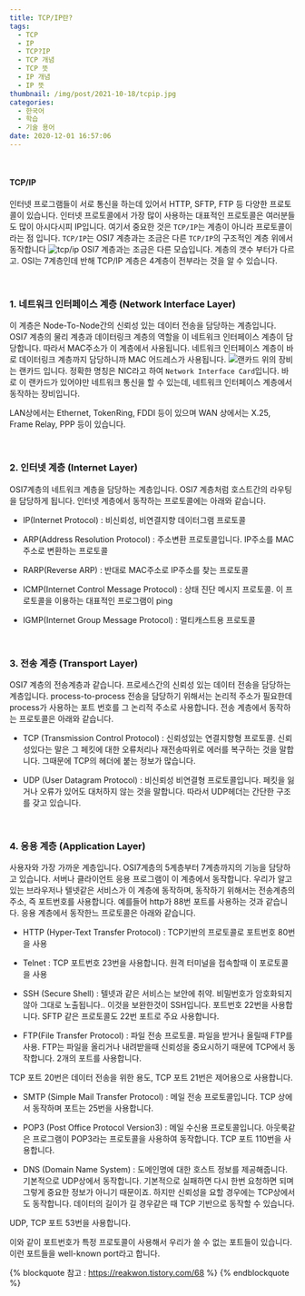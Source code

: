 ```yaml
---
title: TCP/IP란?
tags:
  - TCP
  - IP
  - TCP?IP
  - TCP 개념
  - TCP 뜻
  - IP 개념
  - IP 뜻
thumbnail: /img/post/2021-10-18/tcpip.jpg
categories:
  - 한국어
  - 학습
  - 기술 용어
date: 2020-12-01 16:57:06
---
```


<br>

#### TCP/IP

인터넷 프로그램들이 서로 통신을 하는데 있어서 HTTP, SFTP, FTP 등 다양한 프로토콜이 있습니다. 인터넷 프로토콜에서 가장 많이 사용하는 대표적인 프로토콜은 여러분들도 많이 아시다시피 IP입니다. 여기서 중요한 것은 `TCP/IP`는 계층이 아니라 프로토콜이라는 점 입니다.
`TCP/IP`는 OSI7 계층과는 조금은 다른 `TCP/IP`의 구조적인 계층 위에서 동작합니다
![tcp/ip](/img/post/2021-10-18/tcp-ip_1.png)
OSI7 계층과는 조금은 다른 모습입니다.
계층의 갯수 부터가 다르고. OSI는 7계층인데 반해 TCP/IP 계층은 4계층이 전부라는 것을 알 수 있습니다.

<br>

### 1. 네트워크 인터페이스 계층 (Network Interface Layer)

이 계층은 Node-To-Node간의 신뢰성 있는 데이터 전송을 담당하는 계층입니다.
OSI7 계층의 물리 계층과 데이터링크 계층의 역할을 이 네트워크 인터페이스 계층이 담당합니다.
따라서 MAC주소가 이 계층에서 사용됩니다.
네트워크 인터페이스 계층이 바로 데이터링크 계층까지 담당하니까 MAC 어드레스가 사용됩니다.
![랜카드](/img/post/2021-10-18/lan-card.jpg)
위의 장비는 랜카드 입니다. 정확한 명칭은 NIC라고 하여 `Network Interface Card`입니다.
바로 이 랜카드가 있어야만 네트워크 통신을 할 수 있는데, 네트워크 인터페이스 계층에서 동작하는 장비입니다.

LAN상에서는 Ethernet, TokenRing, FDDI 등이 있으며 WAN 상에서는 X.25, Frame Relay, PPP 등이 있습니다.

<br>

### 2. 인터넷 계층 (Internet Layer)

OSI7계층의 네트워크 계층을 담당하는 계층입니다. OSI7 계층처럼 호스트간의 라우팅을 담당하게 됩니다.
인터넷 계층에서 동작하는 프로토콜에는 아래와 같습니다.

- IP(Internet Protocol) : 비신뢰성, 비연결지향 데이터그램 프로토콜

- ARP(Address Resolution Protocol) : 주소변환 프로토콜입니다. IP주소를 MAC주소로 변환하는 프로토콜

- RARP(Reverse ARP) : 반대로 MAC주소로 IP주소를 찾는 프로토콜

- ICMP(Internet Control Message Protocol) : 상태 진단 메시지 프로토콜. 이 프로토콜을 이용하는 대표적인 프로그램이 ping

- IGMP(Internet Group Message Protocol) : 멀티캐스트용 프로토콜

<br>

### 3. 전송 계층 (Transport Layer)

OSI7 계층의 전송계층과 같습니다. 프로세스간의 신뢰성 있는 데이터 전송을 담당하는 계층입니다.
process-to-process 전송을 담당하기 위해서는 논리적 주소가 필요한데 process가 사용하는 포트 번호를 그 논리적 주소로 사용합니다.
전송 계층에서 동작하는 프로토콜은 아래와 같습니다.

- TCP (Transmission Control Protocol) : 신뢰성있는 연결지향형 프로토콜. 신뢰성있다는 말은 그 페킷에 대한 오류처리나 재전송따위로 에러를 복구하는 것을 말합니다. 그때문에 TCP의 헤더에 붙는 정보가 많습니다.

- UDP (User Datagram Protocol) : 비신뢰성 비연결형 프로토콜입니다. 페킷을 잃거나 오류가 있어도 대처하지 않는 것을 말합니다. 따라서 UDP헤더는 간단한 구조를 갖고 있습니다.

<br>

### 4. 응용 계층 (Application Layer)

사용자와 가장 가까운 계층입니다. OSI7계층의 5계층부터 7계층까지의 기능을 담당하고 있습니다.
서버나 클라이언트 응용 프로그램이 이 계층에서 동작합니다. 우리가 알고 있는 브라우저나 텔넷같은 서비스가 이 계층에 동작하며, 동작하기 위해서는 전송계층의 주소, 즉 포트번호를 사용합니다. 예를들어 http가 88번 포트를 사용하는 것과 같습니다.
응용 계층에서 동작한느 프로토콜은 아래와 같습니다.

- HTTP (Hyper-Text Transfer Protocol) : TCP기반의 프로토콜로 포트번호 80번을 사용

- Telnet : TCP 포트번호 23번을 사용합니다. 원격 터미널을 접속할때 이 포로토콜을 사용

- SSH (Secure Shell) : 텔넷과 같은 서비스는 보안에 취약. 비밀번호가 암호화되지 않아 그대로 노출됩니다.. 이것을 보완한것이 SSH입니다. 포트번호 22번을 사용합니다. SFTP 같은 프로토콜도 22번 포트로 주요 사용합니다.

- FTP(File Transfer Protocol) : 파일 전송 프로토콜. 파일을 받거나 올릴때 FTP를 사용. FTP는 파일을 올리거나 내려받을때 신뢰성을 중요시하기 때문에 TCP에서 동작합니다. 2개의 포트를 사용합니다.

TCP 포트 20번은 데이터 전송을 위한 용도, TCP 포트 21번은 제어용으로 사용합니다.

- SMTP (Simple Mail Transfer Protocol) : 메일 전송 프로토콜입니다. TCP 상에서 동작하며 포트는 25번을 사용합니다.

- POP3 (Post Office Protocol Version3) : 메일 수신용 프로토콜입니다. 아웃룩같은 프로그램이 POP3라는 프로토콜을 사용하여 동작합니다. TCP 포트 110번을 사용합니다.

- DNS (Domain Name System) : 도메인명에 대한 호스트 정보를 제공해줍니다. 기본적으로 UDP상에서 동작합니다. 기본적으로 실패하면 다시 한번 요청하면 되며 그렇게 중요한 정보가 아니기 때문이죠. 하지만 신뢰성을 요할 경우에는 TCP상에서도 동작합니다. 데이터의 길이가 길 경우같은 때 TCP 기반으로 동작할 수 있습니다.

UDP, TCP 포트 53번을 사용합니다.

이와 같이 포트번호가 특정 프로토콜이 사용해서 우리가 쓸 수 없는 포트들이 있습니다. 이런 포트들을 well-known port라고 합니다.

{% blockquote 참고 : https://reakwon.tistory.com/68 %}
{% endblockquote %}
